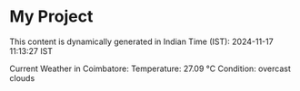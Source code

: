 # My Project

This content is dynamically generated in Indian Time (IST): 2024-11-17 11:13:27 IST


Current Weather in Coimbatore:
Temperature: 27.09 °C
Condition: overcast clouds
